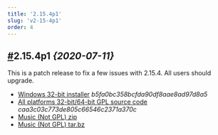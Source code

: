 ```yaml
---
title: '2.15.4p1'
slug: 'v2-15-4p1'
order: 4
---
```

## [#](download/#v2-15-4p1)2.15.4p1 _{2020-07-11}_
This is a patch release to fix a few issues with 2.15.4. All users should upgrade.

- [Windows 32-bit installer](https://github.com/the3dfxdude/7kaa/releases/download/v2.15.4p1/7kaa-install-win32-2.15.4p1.exe) _b5fa0bc358bcfda90df8aae8ad97d8a5_
- [All platforms 32-bit/64-bit GPL source code](https://github.com/the3dfxdude/7kaa/releases/download/v2.15.4p1/7kaa-2.15.4p1.tar.xz) _caa3c03c773de805c66546c2371a370c_
- [Music (Not GPL) zip](https://www.7kfans.com/downloads/7kaa-music-2.15.zip')
- [Music (Not GPL) tar.bz](https://www.7kfans.com/downloads/7kaa-music-2.15.tar.bz2)

